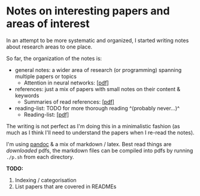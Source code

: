 # Notes on interesting papers and areas of interest

In an attempt to be more systematic and organized, I started writing notes about research areas to one place.

So far, the organization of the notes is:
- general notes: a wider area of research (or programming) spanning multiple papers or topics
    - Attention in neural networks: [[pdf]](general/attention/attention.pdf)
- references: just a mix of papers with small notes on their content & keywords
    - Summaries of read references: [[pdf]](references/references.pdf)
- reading-list: TODO for more thorough reading ^(probably never...)^
    - Reading-list: [[pdf]](reading-list/reading_list.pdf)

The writing is not perfect as I'm doing this in a minimalistic fashion (as much as I think I'll need to understand the papers when I re-read the notes).

I'm using [pandoc](https://pandoc.org/) & a mix of markdown / latex. Best read things are *downloaded* pdfs, the markdown files can be compiled into pdfs by running `./p.sh` from each directory.


**TODO:**

1. Indexing / categorisation
2. List papers that are covered in READMEs
